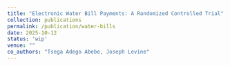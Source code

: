 ```yaml
---
title: "Electronic Water Bill Payments: A Randomized Controlled Trial"
collection: publications
permalink: /publication/water-bills
date: 2025-10-12
status: 'wip'
venue: ""
co_authors: "Tsega Adego Abebe, Joseph Levine"
---
```

